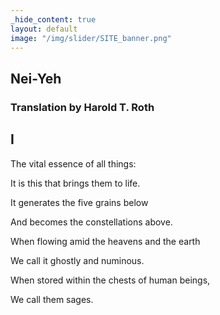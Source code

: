 ```yaml
---
_hide_content: true
layout: default
image: "/img/slider/SITE_banner.png"
---
```


<h2>Nei-Yeh</h2>
<h3>Translation by Harold T. Roth</h3>
<h2>I</h2>
<p>The vital essence of all things:</p>
<p>It is this that brings them to life.</p>
<p>It generates the five grains below</p>
<p>And becomes the constellations above.</p>
<p>When flowing amid the heavens and the earth</p>
<p>We call it ghostly and numinous.</p>
<p>When stored within the chests of human beings,</p>
<p>We call them sages.</p>
